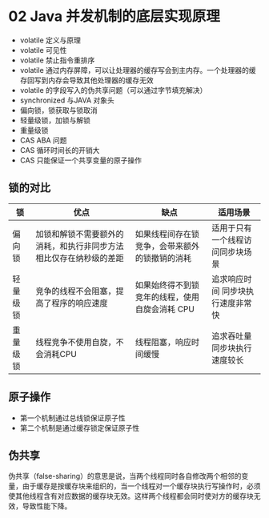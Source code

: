 # 02 Java 并发机制的底层实现原理

- volatile 定义与原理
- volatile 可见性
- volatile 禁止指令重排序
- volatile 通过内存屏障，可以让处理器的缓存写会到主内存。一个处理器的缓存回写到内存会导致其他处理器的缓存无效
- volatile 的字段写入的伪共享问题（可以通过字节填充解决）
- synchronized 与JAVA 对象头
- 偏向锁，锁获取与锁取消
- 轻量级锁，加锁与解锁
- 重量级锁
- CAS ABA 问题
- CAS 循环时间长的开销大
- CAS 只能保证一个共享变量的原子操作


## 锁的对比

锁|优点|缺点|适用场景
---|---|--|------|
偏向锁  | 加锁和解锁不需要额外的消耗，和执行非同步方法相比仅存在纳秒级的差距 | 如果线程间存在锁竞争，会带来额外的锁撤销的消耗 | 适用于只有一个线程访问同步块场景
轻量级锁 | 竞争的线程不会阻塞，提高了程序的响应速度 | 如果始终得不到锁竞年的线程，使用自旋会消耗 CPU | 追求响应时间 同步块执行速度非常快
重量级锁 | 线程竞争不使用自旋，不会消耗CPU | 线程阻塞，响应时间缓慢 | 追求吞吐量 同步块执行速度较长

## 原子操作

- 第一个机制通过总线锁保证原子性
- 第二个机制是通过缓存锁定保证原子性

## 伪共享

伪共享（false-sharing）的意思是说，当两个线程同时各自修改两个相邻的变量，由于缓存是按缓存块来组织的，当一个线程对一个缓存块执行写操作时，必须使其他线程含有对应数据的缓存块无效。这样两个线程都会同时使对方的缓存块无效，导致性能下降。
